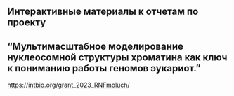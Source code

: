## Интерактивные материалы к отчетам по проекту
## “Мультимасштабное моделирование нуклеосомной структуры хроматина как ключ к пониманию работы геномов эукариот.”
https://intbio.org/grant_2023_RNFmoluch/
